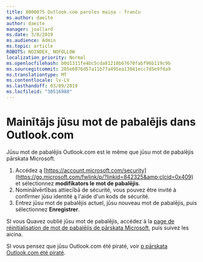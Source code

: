 ```yaml
---
title: 8000075 Outlook.com paroles maiņa - franču
ms.author: daeite
author: daeite
manager: joallard
ms.date: 3/8/2019
ms.audience: Admin
ms.topic: article
ROBOTS: NOINDEX, NOFOLLOW
localization_priority: Normal
ms.openlocfilehash: b0d1311fe4bc5cda81210b67670fabf96b119c9b
ms.sourcegitcommit: 205e6076d57a11b77a495ea13841ecc7d5e9fda9
ms.translationtype: MT
ms.contentlocale: lv-LV
ms.lasthandoff: 03/09/2019
ms.locfileid: "30516988"
---
```

# <a name="changer-votre-mot-de-passe-dans-outlookcom"></a>Mainītājs jūsu mot de pabalējis dans Outlook.com

Jūsu mot de pabalējis Outlook.com est le même que jūsu mot de pabalējis pārskata Microsoft.

1. Accédez ą [https://account.microsoft.com/security](https://go.microsoft.com/fwlink/p/?linkid=842325&amp;clcid=0x409) et sélectionnez **modifikators le mot de pabalējis**.
2. Nominālvērtības attiecībā de sécurité, vous pouvez être invité à confirmer jūsu identité ą l'aide d'un kods de sécurité.
3. Entrez jūsu mot de pabalējis actuel, jūsu nouveau mot de pabalējis, puis sélectionnez **Enregistrer**.

SI vous Quavez oublié jūsu mot de pabalējis, accédez à la [page de réinitialisation de mot de pabalējis de pārskata Microsoft](https://go.microsoft.com/fwlink/p/?linkid=841909), puis suivez les aicina.

SI vous pensez que jūsu Outlook.com été piraté, voir [p pārskata Outlook.com été piraté](https://support.office.com/fr-fr/article/mon-compte-outlook-com-a-été-piraté-35993ac5-ac2f-494e-aacb-5232dda453d8).
